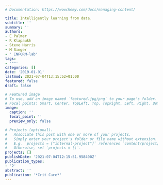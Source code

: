 ```yaml
---
# Documentation: https://wowchemy.com/docs/managing-content/

title: Intelligently learning from data.
subtitle: ''
summary: ''
authors:
- E Palmer
- R Klapaukh
- Steve Harris
- M Singer
- ' INFORM-lab'
tags:
- '""'
categories: []
date: '2019-01-01'
lastmod: 2021-07-04T13:15:52+01:00
featured: false
draft: false

# Featured image
# To use, add an image named `featured.jpg/png` to your page's folder.
# Focal points: Smart, Center, TopLeft, Top, TopRight, Left, Right, BottomLeft, Bottom, BottomRight.
image:
  caption: ''
  focal_point: ''
  preview_only: false

# Projects (optional).
#   Associate this post with one or more of your projects.
#   Simply enter your project's folder or file name without extension.
#   E.g. `projects = ["internal-project"]` references `content/project/deep-learning/index.md`.
#   Otherwise, set `projects = []`.
projects: []
publishDate: '2021-07-04T12:15:51.958400Z'
publication_types:
- '2'
abstract: ''
publication: '*Crit Care*'
---
```

